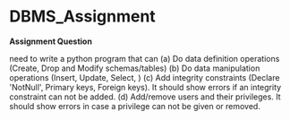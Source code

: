 # DBMS_Assignment

**Assignment Question** 

need to write a python program that can
      (a) Do data definition operations (Create, Drop and Modify schemas/tables)
      (b) Do data manipulation operations (Insert, Update, Select, )
      (c) Add integrity constraints (Declare 'NotNull', Primary keys, Foreign keys). It should show errors if an integrity constraint can not be added. 
      (d) Add/remove users and their privileges. It should show errors in case a privilege can not be given or removed. 
     
